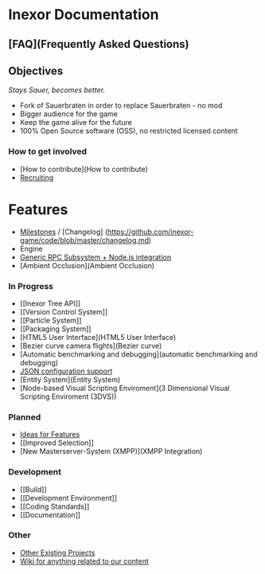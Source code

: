 # Inexor Documentation

## [FAQ](Frequently Asked Questions)

## Objectives
_Stays Sauer, becomes better._

* Fork of Sauerbraten in order to replace Sauerbraten - no mod
* Bigger audience for the game
* Keep the game alive for the future
* 100% Open Source software (OSS), no restricted licensed content

### How to get involved
* [How to contribute](How to contribute)
* [Recruiting](Recruiting)

# Features

* [Milestones](https://github.com/inexor-game/code/milestones) / [Changelog] (https://github.com/inexor-game/code/blob/master/changelog.md)
* Engine
 * [Generic RPC Subsystem + Node.js integration](RPC/Node.js)
 * [Ambient Occlusion](Ambient Occlusion)

### In Progress

* [[Inexor Tree API]]
* [[Version Control System]]
* [[Particle System]]
* [[Packaging System]]
* [HTML5 User Interface](HTML5 User Interface)
* [Bezier curve camera flights](Bezier curve)
* [Automatic benchmarking and debugging](automatic benchmarking and debugging)
* [JSON configuration support](JSON-Implementation)
* [Entity System](Entity System)
* [Node-based Visual Scripting Enviroment](3 Dimensional Visual Scripting Enviroment (3DVS))

### Planned

* [Ideas for Features](Feature-Ideas)
* [[Improved Selection]]
* [New Masterserver-System (XMPP)](XMPP Integration)

### Development

* [[Build]]
* [[Development Environment]]
* [[Coding Standards]]
* [[Documentation]]

### Other

* [Other Existing Projects](Other-Projects)
* [Wiki for anything related to our content](https://github.com/inexor-game/data/wiki)
